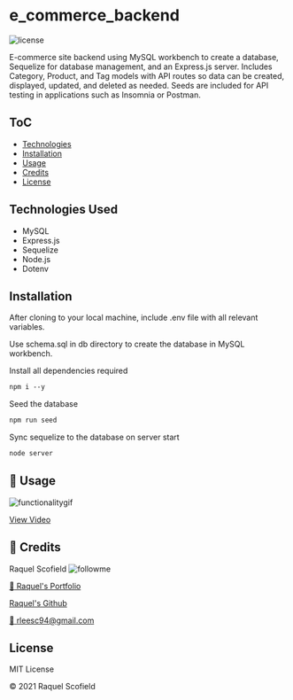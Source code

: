 # e_commerce_backend
![license](https://img.shields.io/github/license/raquellee/e_commerce_backend)<br />

E-commerce site backend using MySQL workbench to create a database, Sequelize for database management, and an Express.js server. Includes Category, Product, and Tag models with API routes so data can be created, displayed, updated, and deleted as needed. Seeds are included for API testing in applications such as Insomnia or Postman.


## ToC
* [Technologies](#Technologies-Used)
* [Installation](#Installation)
* [Usage](###:cinema:Usage)
* [Credits](##:busts_in_silhouette:Credits)
* [License](#License)

## Technologies Used 
* MySQL
* Express.js
* Sequelize
* Node.js
* Dotenv


## Installation
After cloning to your local machine, include .env file with all relevant variables.

Use schema.sql in db directory to create the database in MySQL workbench.

Install all dependencies required
```md
npm i --y
```

Seed the database 
```md
npm run seed
```

Sync sequelize to the database on server start
 ```md
node server
```


## :cinema: Usage
![functionalitygif](https://github.com/RaquelLee/e_commerce_backend/blob/main/assets/images/ecommbackend.gif?raw=true)

[View Video](https://drive.google.com/file/d/1U8ZK8ZQW2Wpcvhyr_3KsiL22R6LUw8C1/view)

## :busts_in_silhouette: Credits 
Raquel Scofield ![followme](https://img.shields.io/github/followers/raquellee?label=Follow&style=social)

[:eyes: Raquel's Portfolio](https://raquellee.github.io/)

[Raquel's Github](http://github.com/raquellee)

<a href="rleesc94@gmail.com">:email: rleesc94@gmail.com</a>


## License 
MIT License

:copyright: 2021 Raquel Scofield